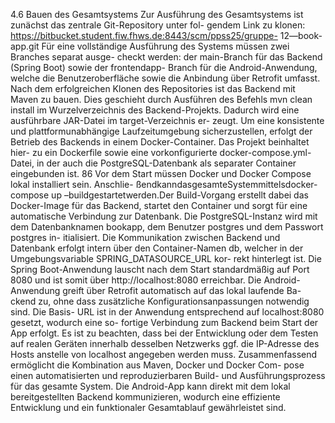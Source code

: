 4.6 Bauen des Gesamtsystems
Zur Ausführung des Gesamtsystems ist zunächst das zentrale Git-Repository unter fol- gendem Link zu klonen: https://bitbucket.student.fiw.fhws.de:8443/scm/ppss25/gruppe- 12—book-app.git
Für eine vollständige Ausführung des Systems müssen zwei Branches separat ausge- checkt werden: der main-Branch für das Backend (Spring Boot) sowie der frontendapp- Branch für die Android-Anwendung, welche die Benutzeroberfläche sowie die Anbindung über Retrofit umfasst.
Nach dem erfolgreichen Klonen des Repositories ist das Backend mit Maven zu bauen. Dies geschieht durch Ausführen des Befehls mvn clean install im Wurzelverzeichnis des Backend-Projekts. Dadurch wird eine ausführbare JAR-Datei im target-Verzeichnis er- zeugt. Um eine konsistente und plattformunabhängige Laufzeitumgebung sicherzustellen, erfolgt der Betrieb des Backends in einem Docker-Container. Das Projekt beinhaltet hier- zu ein Dockerfile sowie eine vorkonfigurierte docker-compose.yml-Datei, in der auch die PostgreSQL-Datenbank als separater Container eingebunden ist.
86
Vor dem Start müssen Docker und Docker Compose lokal installiert sein. Anschlie- ßendkanndasgesamteSystemmittelsdocker-compose up –buildgestartetwerden.Der Build-Vorgang erstellt dabei das Docker-Image für das Backend, startet den Container und sorgt für eine automatische Verbindung zur Datenbank. Die PostgreSQL-Instanz wird mit dem Datenbanknamen bookapp, dem Benutzer postgres und dem Passwort postgres in- itialisiert. Die Kommunikation zwischen Backend und Datenbank erfolgt intern über den Container-Namen db, welcher in der Umgebungsvariable SPRING_DATASOURCE_URL kor- rekt hinterlegt ist. Die Spring Boot-Anwendung lauscht nach dem Start standardmäßig auf Port 8080 und ist somit über http://localhost:8080 erreichbar.
Die Android-Anwendung greift über Retrofit automatisch auf das lokal laufende Ba- ckend zu, ohne dass zusätzliche Konfigurationsanpassungen notwendig sind. Die Basis- URL ist in der Anwendung entsprechend auf localhost:8080 gesetzt, wodurch eine so- fortige Verbindung zum Backend beim Start der App erfolgt. Es ist zu beachten, dass bei der Entwicklung oder dem Testen auf realen Geräten innerhalb desselben Netzwerks ggf. die IP-Adresse des Hosts anstelle von localhost angegeben werden muss.
Zusammenfassend ermöglicht die Kombination aus Maven, Docker und Docker Com- pose einen automatisierten und reproduzierbaren Build- und Ausführungsprozess für das gesamte System. Die Android-App kann direkt mit dem lokal bereitgestellten Backend kommunizieren, wodurch eine effiziente Entwicklung und ein funktionaler Gesamtablauf gewährleistet sind.
